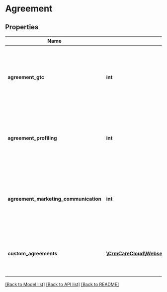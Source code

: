 # Agreement

## Properties
Name | Type | Description | Notes
------------ | ------------- | ------------- | -------------
**agreement_gtc** | **int** | Consent to the Personal data processing. *Possible values: 0 - no, consent canceled / 1 - yes, consent given / 2 - consent not set* | [optional] 
**agreement_profiling** | **int** | Consent to the Profiling. *Possible values: 0 - no, consent canceled / 1 - yes, consent given / 2 - consent not set* | [optional] 
**agreement_marketing_communication** | **int** | Consent to the Marketing communication. *Possible values: 0 - no, consent canceled / 1 - yes, consent given / 2 - consent not set* | [optional] 
**custom_agreements** | [**\CrmCareCloud\Webservice\RestApi\Client\Model\CustomAgreements[]**](CustomAgreements.md) | Custom consent list. The list of consents is available in the [Consents resource](https://carecloud.readme.io/reference/getconsents) | [optional] 

[[Back to Model list]](../../README.md#documentation-for-models) [[Back to API list]](../../README.md#documentation-for-api-endpoints) [[Back to README]](../../README.md)

